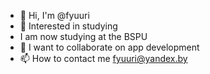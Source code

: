 - 👋 Hi, I'm @fyuuri
- 👀 Interested in studying
- I am now studying at the BSPU
- 💞️ I want to collaborate on app development
- 📫 How to contact me fyuuri@yandex.by

<!---
fyuuri/fyuuri is a ✨ special ✨ repository because its `README.md` (this file) appears on your GitHub profile.
You can click the Preview link to take a look at your changes.
--->
